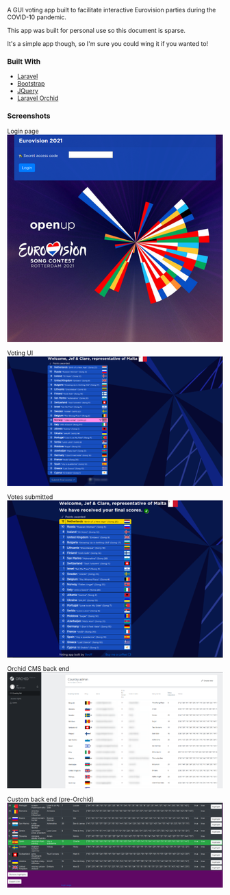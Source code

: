 A GUI voting app built to facilitate interactive Eurovision parties during the COVID-10 pandemic.

This app was built for personal use so this document is sparse.

It's a simple app though, so I'm sure you could wing it if you wanted to!

### Built With

* [Laravel](https://laravel.com)
* [Bootstrap](https://getbootstrap.com)
* [JQuery](https://jquery.com)
* [Laravel Orchid](https://orchid.software/en/)

### Screenshots
Login page
![product-screenshot-1][product-screenshot-1]

Voting UI
![product-screenshot-2][product-screenshot-2]

Votes submitted
![product-screenshot-3][product-screenshot-3]

Orchid CMS back end
![product-screenshot-4][product-screenshot-4]

Custom back end (pre-Orchid)
![product-screenshot-5][product-screenshot-5]

[product-screenshot-1]: readme_images/1_eurovision-app-login-page.png
[product-screenshot-2]: readme_images/2_eurovision-app-voting-in-progress.png
[product-screenshot-3]: readme_images/3_eurovision-app-voting-complete.png
[product-screenshot-4]: readme_images/4_eurovision-app-back-end.png
[product-screenshot-5]: readme_images/5_eurovision-app-back-end-2.png
